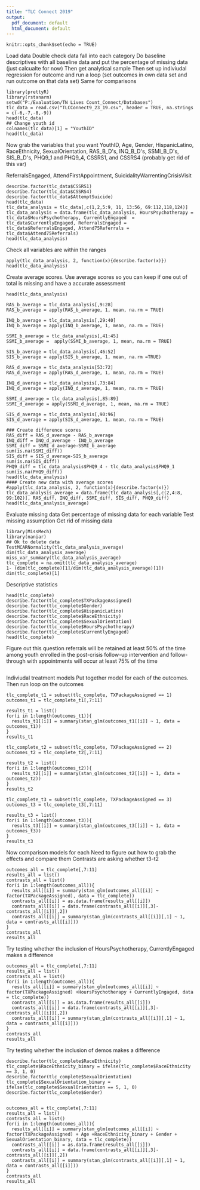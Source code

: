 ```yaml
---
title: "TLC Connect 2019"
output:
  pdf_document: default
  html_document: default
---
```


```{r setup, include=FALSE}
knitr::opts_chunk$set(echo = TRUE)
```
Load data
Double check data fall into each category
Do baseline descriptives with all baseline data and put the percentage of missing data (just calcualte for now)
Then get analytical sample 
Then set up indiviudal regression for outcome and run a loop (set outcomes in own data set and run outcome on that data set)
Same for comparisons

```{r}
library(prettyR)
library(rstanarm)
setwd("P:/Evaluation/TN Lives Count_Connect/Databases")
tlc_data = read.csv("TLCConnect9_23_19.csv", header = TRUE, na.strings = c(-6,-7,-8,-9))
head(tlc_data)
## Change youth id 
colnames(tlc_data)[1] = "YouthID"
head(tlc_data)

```
Now grab the variables that you want
YouthID, Age, Gender, HispanicLatino, RaceEthnicity, SexualOrientation, RAS_B_D's, INQ_B_D's, SSMI_B_D's, SIS_B_D's, PHQ9_1 and PHQ9_4, CSSRS1, and CSSRS4 (probably get rid of this var)

ReferralsEngaged, AttendFirstAppointment, SuicidalityWarrentingCrisisVisit
```{r}
describe.factor(tlc_data$CSSRS1)
describe.factor(tlc_data$CSSRS4)
describe.factor(tlc_data$AttemptSuicide)
head(tlc_data)
tlc_data_analysis = tlc_data[,c(1,2,5:9, 11, 13:56, 69:112,118,124)]
tlc_data_analysis = data.frame(tlc_data_analysis, HoursPsychotherapy = tlc_data$HoursPsychotherapy, CurrentlyEngaged  =  tlc_data$CurrentlyEngaged, ReferralsEngaged = tlc_data$ReferralsEngaged, Attend75Referrals = tlc_data$Attend75Referrals)
head(tlc_data_analysis)
```
Check all variables are within the ranges
```{r}
apply(tlc_data_analysis, 2, function(x){describe.factor(x)})
head(tlc_data_analysis)
```
Create average scores.  Use average scores so you can keep if one out of total is missing and have a accurate assessment
```{r}
head(tlc_data_analysis)

RAS_b_average = tlc_data_analysis[,9:28]
RAS_b_average = apply(RAS_b_average, 1, mean, na.rm = TRUE)

INQ_b_average = tlc_data_analysis[,29:40]
INQ_b_average = apply(INQ_b_average, 1, mean, na.rm = TRUE)

SSMI_b_average = tlc_data_analysis[,41:45]
SSMI_b_average =  apply(SSMI_b_average, 1, mean, na.rm = TRUE)

SIS_b_average = tlc_data_analysis[,46:52]
SIS_b_average = apply(SIS_b_average, 1, mean, na.rm =TRUE)

RAS_d_average = tlc_data_analysis[53:72]
RAS_d_average = apply(RAS_d_average, 1, mean, na.rm = TRUE)

INQ_d_average = tlc_data_analysis[,73:84]
INQ_d_average = apply(INQ_d_average, 1, mean, na.rm = TRUE)

SSMI_d_average = tlc_data_analysis[,85:89]
SSMI_d_average = apply(SSMI_d_average, 1, mean, na.rm = TRUE)

SIS_d_average = tlc_data_analysis[,90:96]
SIS_d_average = apply(SIS_d_average, 1, mean, na.rm = TRUE)

### Create difference scores
RAS_diff = RAS_d_average - RAS_b_average
INQ_diff = INQ_d_average - INQ_b_average
SSMI_diff = SSMI_d_average-SSMI_b_average
sum(is.na(SSMI_diff))
SIS_diff = SIS_d_average-SIS_b_average
sum(is.na(SIS_diff))
PHQ9_diff = tlc_data_analysis$PHQ9_4 - tlc_data_analysis$PHQ9_1
sum(is.na(PHQ9_diff))
head(tlc_data_analysis)
#### Create new data with average scores
#apply(tlc_data_analysis, 2, function(x){describe.factor(x)})
tlc_data_analysis_average = data.frame(tlc_data_analysis[,c(2,4:8, 99:102)], RAS_diff, INQ_diff, SSMI_diff, SIS_diff, PHQ9_diff)
head(tlc_data_analysis_average)
```
Evaluate missing data
Get percentage of missing data for each variable
Test missing assumption
Get rid of missing data
```{r}
library(MissMech)
library(naniar)
## Ok to delete data
TestMCARNormality(tlc_data_analysis_average)
dim(tlc_data_analysis_average)
miss_var_summary(tlc_data_analysis_average)
tlc_complete = na.omit(tlc_data_analysis_average)
1- (dim(tlc_complete)[1]/dim(tlc_data_analysis_average)[1])
dim(tlc_complete)[1]
```
Descriptive statistics
```{r}
head(tlc_complete)
describe.factor(tlc_complete$TXPackageAssigned)
describe.factor(tlc_complete$Gender)
describe.factor(tlc_complete$HispanicLatino)
describe.factor(tlc_complete$RaceEthnicity)
describe.factor(tlc_complete$SexualOrientation)
describe.factor(tlc_complete$HoursPsychotherapy)
describe.factor(tlc_complete$CurrentlyEngaged)
head(tlc_complete)
```
Figure out this question
referrals will be retained at least 50% of the time among youth enrolled in the post-crisis follow-up intervention and follow-through with appointments will occur at least 75% of the time
```{r}

```


Indiviudal treatment models
Put together model for each of the outcomes.  Then run loop on the outcomes
```{r}
tlc_complete_t1 = subset(tlc_complete, TXPackageAssigned == 1)
outcomes_t1 = tlc_complete_t1[,7:11]

results_t1 = list()
for(i in 1:length(outcomes_t1)){
  results_t1[[i]] = summary(stan_glm(outcomes_t1[[i]] ~ 1, data = outcomes_t1))
}
results_t1

tlc_complete_t2 = subset(tlc_complete, TXPackageAssigned == 2)
outcomes_t2 = tlc_complete_t2[,7:11]

results_t2 = list()
for(i in 1:length(outcomes_t2)){
  results_t2[[i]] = summary(stan_glm(outcomes_t2[[i]] ~ 1, data = outcomes_t2))
}
results_t2

tlc_complete_t3 = subset(tlc_complete, TXPackageAssigned == 3)
outcomes_t3 = tlc_complete_t3[,7:11]

results_t3 = list()
for(i in 1:length(outcomes_t3)){
  results_t3[[i]] = summary(stan_glm(outcomes_t3[[i]] ~ 1, data = outcomes_t3))
}
results_t3

```

Now comparison models for each 
Need to figure out how to grab the effects and compare them
Contrasts are asking whether t3-t2
```{r}
outcomes_all = tlc_complete[,7:11]
results_all = list()
contrasts_all = list()
for(i in 1:length(outcomes_all)){
  results_all[[i]] = summary(stan_glm(outcomes_all[[i]] ~ factor(TXPackageAssigned), data = tlc_complete))
  contrasts_all[[i]] = as.data.frame(results_all[[i]])
  contrasts_all[[i]] = data.frame(contrasts_all[[i]][,3]-contrasts_all[[i]][,2])
  contrasts_all[[i]] = summary(stan_glm(contrasts_all[[i]][,1] ~ 1, data = contrasts_all[[i]]))
}
contrasts_all
results_all

```
Try testing whether the inclusion of HoursPsychotherapy, CurrentlyEngaged makes a difference
```{r}
outcomes_all = tlc_complete[,7:11]
results_all = list()
contrasts_all = list()
for(i in 1:length(outcomes_all)){
  results_all[[i]] = summary(stan_glm(outcomes_all[[i]] ~ factor(TXPackageAssigned) +HoursPsychotherapy + CurrentlyEngaged, data = tlc_complete))
  contrasts_all[[i]] = as.data.frame(results_all[[i]])
  contrasts_all[[i]] = data.frame(contrasts_all[[i]][,3]-contrasts_all[[i]][,2])
  contrasts_all[[i]] = summary(stan_glm(contrasts_all[[i]][,1] ~ 1, data = contrasts_all[[i]]))
}
contrasts_all
results_all
```
Try testing whether the inclusion of demos makes a difference
```{r}
describe.factor(tlc_complete$RaceEthnicity)
tlc_complete$RaceEthnicity_binary = ifelse(tlc_complete$RaceEthnicity == 3, 1, 0)
describe.factor(tlc_complete$SexualOrientation)
tlc_complete$SexualOrientation_binary = ifelse(tlc_complete$SexualOrientation == 5, 1, 0)
describe.factor(tlc_complete$Gender)


outcomes_all = tlc_complete[,7:11]
results_all = list()
contrasts_all = list()
for(i in 1:length(outcomes_all)){
  results_all[[i]] = summary(stan_glm(outcomes_all[[i]] ~ factor(TXPackageAssigned) + Age +RaceEthnicity_binary + Gender + SexualOrientation_binary, data = tlc_complete))
  contrasts_all[[i]] = as.data.frame(results_all[[i]])
  contrasts_all[[i]] = data.frame(contrasts_all[[i]][,3]-contrasts_all[[i]][,2])
  contrasts_all[[i]] = summary(stan_glm(contrasts_all[[i]][,1] ~ 1, data = contrasts_all[[i]]))
}
contrasts_all
results_all
```
